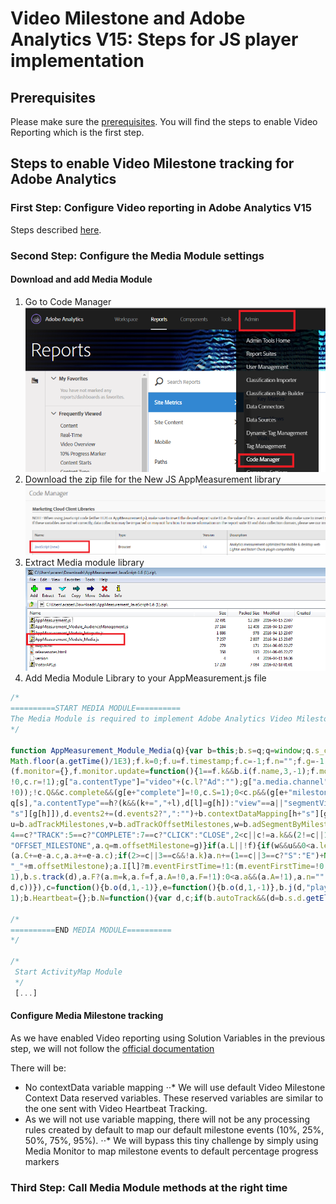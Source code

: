 # Video Milestone and Adobe Analytics V15: Steps for JS player implementation

## Prerequisites

Please make sure the [prerequisites](https://github.com/alcazes/Video-in-Adobe-Analytics-V15/blob/master/Adobe%20Analytics%20v15%20-%20Video%20Milestone/README.md). You will find the steps to enable Video Reporting which is the first step.

## Steps to enable Video Milestone tracking for Adobe Analytics

### First Step: Configure Video reporting in Adobe Analytics V15

Steps described [here](https://github.com/alcazes/Video-in-Adobe-Analytics-V15/blob/master/Adobe%20Analytics%20v15%20-%20Video%20Milestone/README.md).

### Second Step: Configure the Media Module settings

#### Download and add Media Module

1. Go to Code Manager
![code manager](https://github.com/alcazes/Video-in-Adobe-Analytics-V15/blob/master/Adobe%20Analytics%20v15%20-%20Video%20Milestone/doc/images/Code%20manager.png)
2. Download the zip file for the New JS AppMeasurement library
![AppMeasurement zip](https://github.com/alcazes/Video-in-Adobe-Analytics-V15/blob/master/Adobe%20Analytics%20v15%20-%20Video%20Milestone/doc/images/AppMeasurementjs.png)
3. Extract Media module library
![Media Module](https://github.com/alcazes/Video-in-Adobe-Analytics-V15/blob/master/Adobe%20Analytics%20v15%20-%20Video%20Milestone/doc/images/Media%20Module.png)
4. Add Media Module Library to your AppMeasurement.js file
```javascript
/*
==========START MEDIA MODULE==========
The Media Module is required to implement Adobe Analytics Video Milestone Tracking
*/

function AppMeasurement_Module_Media(q){var b=this;b.s=q;q=window;q.s_c_in||(q.s_c_il=[],q.s_c_in=0);b._il=q.s_c_il;b._in=q.s_c_in;b._il[b._in]=b;q.s_c_in++;b._c="s_m";b.list=[];b.open=function(d,c,e,k){var f={},a=new Date,l="",g;c||(c=-1);if(d&&e){b.list||(b.list={});b.list[d]&&b.close(d);k&&k.id&&(l=k.id);if(l)for(g in b.list)!Object.prototype[g]&&b.list[g]&&b.list[g].R==l&&b.close(b.list[g].name);f.name=d;f.length=c;f.offset=0;f.e=0;f.playerName=b.playerName?b.playerName:e;f.R=l;f.C=0;f.a=0;f.timestamp=
Math.floor(a.getTime()/1E3);f.k=0;f.u=f.timestamp;f.c=-1;f.n="";f.g=-1;f.D=0;f.I={};f.G=0;f.m=0;f.f="";f.B=0;f.L=0;f.A=0;f.F=0;f.l=!1;f.v="";f.J="";f.K=0;f.r=!1;f.H="";f.complete=0;f.Q=0;f.p=0;f.q=0;b.list[d]=f}};b.openAd=function(d,c,e,k,f,a,l,g){var h={};b.open(d,c,e,g);if(h=b.list[d])h.l=!0,h.v=k,h.J=f,h.K=a,h.H=l};b.M=function(d){var c=b.list[d];b.list[d]=0;c&&c.monitor&&clearTimeout(c.monitor.interval)};b.close=function(d){b.i(d,0,-1)};b.play=function(d,c,e,k){var f=b.i(d,1,c,e,k);f&&!f.monitor&&
(f.monitor={},f.monitor.update=function(){1==f.k&&b.i(f.name,3,-1);f.monitor.interval=setTimeout(f.monitor.update,1E3)},f.monitor.update())};b.click=function(d,c){b.i(d,7,c)};b.complete=function(d,c){b.i(d,5,c)};b.stop=function(d,c){b.i(d,2,c)};b.track=function(d){b.i(d,4,-1)};b.P=function(d,c){var e="a.media.",k=d.linkTrackVars,f=d.linkTrackEvents,a="m_i",l,g=d.contextData,h;c.l&&(e+="ad.",c.v&&(g["a.media.name"]=c.v,g[e+"pod"]=c.J,g[e+"podPosition"]=c.K),c.G||(g[e+"CPM"]=c.H));c.r&&(g[e+"clicked"]=
!0,c.r=!1);g["a.contentType"]="video"+(c.l?"Ad":"");g["a.media.channel"]=b.channel;g[e+"name"]=c.name;g[e+"playerName"]=c.playerName;0<c.length&&(g[e+"length"]=c.length);g[e+"timePlayed"]=Math.floor(c.a);0<Math.floor(c.a)&&(g[e+"timePlayed"]=Math.floor(c.a));c.G||(g[e+"view"]=!0,a="m_s",b.Heartbeat&&b.Heartbeat.enabled&&(a=c.l?b.__primetime?"mspa_s":"msa_s":b.__primetime?"msp_s":"ms_s"),c.G=1);c.f&&(g[e+"segmentNum"]=c.m,g[e+"segment"]=c.f,0<c.B&&(g[e+"segmentLength"]=c.B),c.A&&0<c.a&&(g[e+"segmentView"]=
!0));!c.Q&&c.complete&&(g[e+"complete"]=!0,c.S=1);0<c.p&&(g[e+"milestone"]=c.p);0<c.q&&(g[e+"offsetMilestone"]=c.q);if(k)for(h in g)Object.prototype[h]||(k+=",contextData."+h);l=g["a.contentType"];d.pe=a;d.pev3=l;var q,s;if(b.contextDataMapping)for(h in d.events2||(d.events2=""),k&&(k+=",events"),b.contextDataMapping)if(!Object.prototype[h]){a=h.length>e.length&&h.substring(0,e.length)==e?h.substring(e.length):"";l=b.contextDataMapping[h];if("string"==typeof l)for(q=l.split(","),s=0;s<q.length;s++)l=
q[s],"a.contentType"==h?(k&&(k+=","+l),d[l]=g[h]):"view"==a||"segmentView"==a||"clicked"==a||"complete"==a||"timePlayed"==a||"CPM"==a?(f&&(f+=","+l),"timePlayed"==a||"CPM"==a?g[h]&&(d.events2+=(d.events2?",":"")+l+"="+g[h]):g[h]&&(d.events2+=(d.events2?",":"")+l)):"segment"==a&&g[h+"Num"]?(k&&(k+=","+l),d[l]=g[h+"Num"]+":"+g[h]):(k&&(k+=","+l),d[l]=g[h]);else if("milestones"==a||"offsetMilestones"==a)h=h.substring(0,h.length-1),g[h]&&b.contextDataMapping[h+"s"][g[h]]&&(f&&(f+=","+b.contextDataMapping[h+
"s"][g[h]]),d.events2+=(d.events2?",":"")+b.contextDataMapping[h+"s"][g[h]]);g[h]&&(g[h]=0);"segment"==a&&g[h+"Num"]&&(g[h+"Num"]=0)}d.linkTrackVars=k;d.linkTrackEvents=f};b.i=function(d,c,e,k,f){var a={},l=(new Date).getTime()/1E3,g,h,q=b.trackVars,s=b.trackEvents,t=b.trackSeconds,u=b.trackMilestones,v=b.trackOffsetMilestones,w=b.segmentByMilestones,x=b.segmentByOffsetMilestones,p,n,r=1,m={},y;b.channel||(b.channel=b.s.w.location.hostname);if(a=d&&b.list&&b.list[d]?b.list[d]:0)if(a.l&&(t=b.adTrackSeconds,
u=b.adTrackMilestones,v=b.adTrackOffsetMilestones,w=b.adSegmentByMilestones,x=b.adSegmentByOffsetMilestones),0>e&&(e=1==a.k&&0<a.u?l-a.u+a.c:a.c),0<a.length&&(e=e<a.length?e:a.length),0>e&&(e=0),a.offset=e,0<a.length&&(a.e=a.offset/a.length*100,a.e=100<a.e?100:a.e),0>a.c&&(a.c=e),y=a.D,m.name=d,m.ad=a.l,m.length=a.length,m.openTime=new Date,m.openTime.setTime(1E3*a.timestamp),m.offset=a.offset,m.percent=a.e,m.playerName=a.playerName,m.mediaEvent=0>a.g?"OPEN":1==c?"PLAY":2==c?"STOP":3==c?"MONITOR":
4==c?"TRACK":5==c?"COMPLETE":7==c?"CLICK":"CLOSE",2<c||c!=a.k&&(2!=c||1==a.k)){f||(k=a.m,f=a.f);if(c){1==c&&(a.c=e);if((3>=c||5<=c)&&0<=a.g&&(r=!1,q=s="None",a.g!=e)){h=a.g;h>e&&(h=a.c,h>e&&(h=e));p=u?u.split(","):0;if(0<a.length&&p&&e>=h)for(n=0;n<p.length;n++)(g=p[n]?parseFloat(""+p[n]):0)&&h/a.length*100<g&&a.e>=g&&(r=!0,n=p.length,m.mediaEvent="MILESTONE",a.p=m.milestone=g);if((p=v?v.split(","):0)&&e>=h)for(n=0;n<p.length;n++)(g=p[n]?parseFloat(""+p[n]):0)&&h<g&&e>=g&&(r=!0,n=p.length,m.mediaEvent=
"OFFSET_MILESTONE",a.q=m.offsetMilestone=g)}if(a.L||!f){if(w&&u&&0<a.length){if(p=u.split(","))for(p.push("100"),n=h=0;n<p.length;n++)if(g=p[n]?parseFloat(""+p[n]):0)a.e<g&&(k=n+1,f="M:"+h+"-"+g,n=p.length),h=g}else if(x&&v&&(p=v.split(",")))for(p.push(""+(0<a.length?a.length:"E")),n=h=0;n<p.length;n++)if((g=p[n]?parseFloat(""+p[n]):0)||"E"==p[n]){if(e<g||"E"==p[n])k=n+1,f="O:"+h+"-"+g,n=p.length;h=g}f&&(a.L=!0)}(f||a.f)&&f!=a.f&&(a.F=!0,a.f||(a.m=k,a.f=f),0<=a.g&&(r=!0));(2<=c||100<=a.e)&&a.c<e&&
(a.C+=e-a.c,a.a+=e-a.c);if(2>=c||3==c&&!a.k)a.n+=(1==c||3==c?"S":"E")+Math.floor(e),a.k=3==c?1:c;!r&&0<=a.g&&3>=c&&(t=t?t:0)&&a.a>=t&&(r=!0,m.mediaEvent="SECONDS");a.u=l;a.c=e}if(!c||3>=c&&100<=a.e)2!=a.k&&(a.n+="E"+Math.floor(e)),c=0,q=s="None",m.mediaEvent="CLOSE";7==c&&(r=m.clicked=a.r=!0);if(5==c||b.completeByCloseOffset&&(!c||100<=a.e)&&0<a.length&&e>=a.length-b.completeCloseOffsetThreshold)r=m.complete=a.complete=!0;l=m.mediaEvent;"MILESTONE"==l?l+="_"+m.milestone:"OFFSET_MILESTONE"==l&&(l+=
"_"+m.offsetMilestone);a.I[l]?m.eventFirstTime=!1:(m.eventFirstTime=!0,a.I[l]=1);m.event=m.mediaEvent;m.timePlayed=a.C;m.segmentNum=a.m;m.segment=a.f;m.segmentLength=a.B;b.monitor&&4!=c&&b.monitor(b.s,m);b.Heartbeat&&b.Heartbeat.enabled&&0<=a.g&&(r=!1);0==c&&b.M(d);r&&a.D==y&&(d={contextData:{}},d.linkTrackVars=q,d.linkTrackEvents=s,d.linkTrackVars||(d.linkTrackVars=""),d.linkTrackEvents||(d.linkTrackEvents=""),b.P(d,a),d.linkTrackVars||(d["!linkTrackVars"]=1),d.linkTrackEvents||(d["!linkTrackEvents"]=
1),b.s.track(d),a.F?(a.m=k,a.f=f,a.A=!0,a.F=!1):0<a.a&&(a.A=!1),a.n="",a.p=a.q=0,a.a-=Math.floor(a.a),a.g=e,a.D++)}return a};b.O=function(d,c,e,k,f){var a=0;if(d&&(!b.autoTrackMediaLengthRequired||c&&0<c)){if(b.list&&b.list[d])a=1;else if(1==e||3==e)b.open(d,c,"HTML5 Video",f),a=1;a&&b.i(d,e,k,-1,0)}};b.attach=function(d){var c,e,k;d&&d.tagName&&"VIDEO"==d.tagName.toUpperCase()&&(b.o||(b.o=function(c,a,d){var e,h;b.autoTrack&&(e=c.currentSrc,(h=c.duration)||(h=-1),0>d&&(d=c.currentTime),b.O(e,h,a,
d,c))}),c=function(){b.o(d,1,-1)},e=function(){b.o(d,1,-1)},b.j(d,"play",c),b.j(d,"pause",e),b.j(d,"seeking",e),b.j(d,"seeked",c),b.j(d,"ended",function(){b.o(d,0,-1)}),b.j(d,"timeupdate",c),k=function(){d.paused||d.ended||d.seeking||b.o(d,3,-1);setTimeout(k,1E3)},k())};b.j=function(b,c,e){b.attachEvent?b.attachEvent("on"+c,e):b.addEventListener&&b.addEventListener(c,e,!1)};void 0==b.completeByCloseOffset&&(b.completeByCloseOffset=1);void 0==b.completeCloseOffsetThreshold&&(b.completeCloseOffsetThreshold=
1);b.Heartbeat={};b.N=function(){var d,c;if(b.autoTrack&&(d=b.s.d.getElementsByTagName("VIDEO")))for(c=0;c<d.length;c++)b.attach(d[c])};b.j(q,"load",b.N)}

/*
==========END MEDIA MODULE==========
*/

/*
 Start ActivityMap Module
 */
 [...]
```

#### Configure Media Milestone tracking

As we have enabled Video reporting using Solution Variables in the previous step, we will not follow the [official documentation](https://marketing.adobe.com/resources/help/en_US/sc/appmeasurement/video/video_flash_mapping.html)

There will be:
* No contextData variable mapping
⋅⋅* We will use default Video Milestone Context Data reserved variables. These reserved variables are similar to the one sent with Video Heartbeat Tracking.
* As we will not use variable mapping, there will not be any processing rules created by default to map our default milestone events (10%, 25%, 50%, 75%, 95%).
⋅⋅* We will bypass this tiny challenge by simply using Media Monitor to map milestone events to default percentage progress markers

### Third Step: Call Media Module methods at the right time